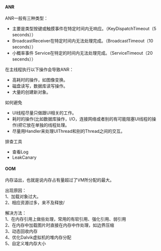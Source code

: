 #### ANR
ANR一般有三种类型：
- 主要是类型按键或触摸事件在特定时间内无响应。（KeyDispatchTimeout（5 seconds））
- BroadcastReceiver在特定时间内无法处理完成。（BroadcastTimeout（10 seconds））
- 小概率事件 Service在特定的时间内无法处理完成。（ServiceTimeout（20 secends））

在主线程执行以下操作会导致ANR：
- 高耗时的操作，如图像变换。 
- 磁盘读写，数据库读写操作。 
- 大量的创建新对象。

如何避免

- UI线程尽量只做跟UI相关的工作。
- 耗时的操作(比如数据库操作，I/O，连接网络或者别的有可能阻塞UI线程的操作)把它放在单独的线程处理。
- 尽量用Handler来处理UIThread和别的Thread之间的交互。

排查工具
- 查看Log
- LeakCanary

#### OOM
内存溢出，也就是说内存占有量超过了VM所分配的最大。

出现原因：  
1、加载对象过大。  
2、相应资源过多，来不及释放/

解决方法：  
1、在内存引用上做些处理，常用的有软引用、强化引用、弱引用  
2、在内存中加载图片时直接在内存中作处理，如边界压缩  
3、动态回收内存  
4、优化Dalvik虚拟机的堆内存分配  
5、自定义堆内存大小  
